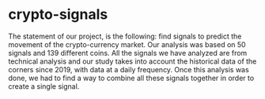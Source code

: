 # crypto-signals

The statement of our project, is the
following: find signals to predict the movement of the crypto-currency market. Our analysis was
based on 50 signals and 139 different coins. All the signals we have analyzed are from technical
analysis and our study takes into account the historical data of the corners since 2019, with data
at a daily frequency. Once this analysis was done, we had to find a way to combine all these
signals together in order to create a single signal.
